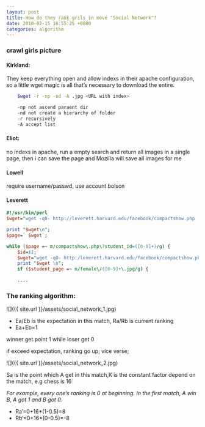 ```yaml
---
layout: post
title: How do they rank grils in move "Social Network"?
date: 2018-02-15 16:55:25 +0800
categories: algorithm
---
```

### crawl girls picture

#### Kirkland:
They keep everything open and allow indexs in their apache configuration, so a little wget magic is all that’s necessary to download the entire.

``` bash
    $wget -r -np -nd -A .jpg <URL with index>

    -np not ascend paraent dir
    -nd not create a hierarchy of folder
    -r recursively
    -A accept list
```

#### Eliot:
no indexs in apache, run a empty search and return all images in a single page, then i can save the page and Mozilla will save all images for me

#### Lowell
require username/passwd, use account bolson

#### Leverett

``` perl
#!/usr/bin/perl
$wget="wget -q0- http://leverett.harvard.edu/facebook/compactshow.php --post-data='action=Search'";

print "$wget\n";
$page=` $wget`;

while ($page =~ m/compactshow\.php\?student_id=([0-0]+)/g) {
    $id=$1;
    $wget="wget -qO- http:/leverett.harvard.edu/facebook/compactshow.php?student_id=$1";
    print "$wget \n";
    if ($student_page =~ m/female\/([0-9]+\.jpg/g) {

    ....
```

### The ranking algorithm:

![]({{ site.url }}/assets/social_network_1.jpg)

- Ea/Eb is the expectation in this match, Ra/Rb is current ranking
- Ea+Eb=1

winner get point 1 while loser get 0

if exceed expectation, ranking go up; vice verse;

![]({{ site.url }}/assets/social_network_2.jpg)

Sa is the point which A get in this match,K is the constant factor depend on the match, e.g chess is 16

*For example, every one’s ranking is 0 at beginning. In the first match, A win B, A got 1 and B got 0.*

- Ra’=0+16\*(1-0.5)=8
- Rb’=0+16\*(0-0.5)=-8
